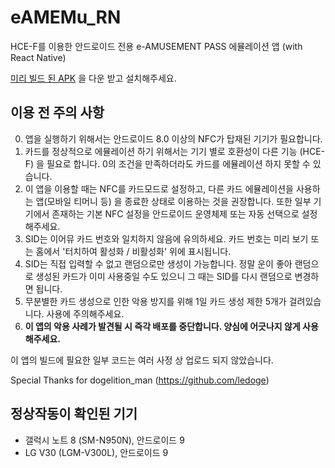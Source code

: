 # eAMEMu_RN
HCE-F를 이용한 안드로이드 전용 e-AMUSEMENT PASS 에뮬레이션 앱 (with React Native)

[미리 빌드 된 APK](app-release.apk) 을 다운 받고 설치해주세요.

## 이용 전 주의 사항

0. 앱을 실행하기 위해서는 안드로이드 8.0 이상의 NFC가 탑재된 기기가 필요합니다.
1. 카드를 정상적으로 에뮬레이션 하기 위해서는 기기 별로 호환성이 다른 기능 (HCE-F) 을 필요로 합니다. 0의 조건을 만족하더라도 카드를 에뮬레이션 하지 못할 수 있습니다.
2. 이 앱을 이용할 때는 NFC를 카드모드로 설정하고, 다른 카드 에뮬레이션을 사용하는 앱(모바일 티머니 등) 을 종료한 상태로 이용하는 것을 권장합니다. 또한 일부 기기에서 존재하는 기본 NFC 설정을 안드로이드 운영체제 또는 자동 선택으로 설정해주세요.
3. SID는 이어뮤 카드 번호와 일치하지 않음에 유의하세요. 카드 번호는 미리 보기 또는 홈에서 '터치하여 활성화 / 비활성화' 위에 표시됩니다.
4. SID는 직접 입력할 수 없고 랜덤으로만 생성이 가능합니다. 정말 운이 좋아 랜덤으로 생성된 카드가 이미 사용중일 수도 있으니 그 때는 SID를 다시 랜덤으로 변경하면 됩니다.
5. 무분별한 카드 생성으로 인한 악용 방지를 위해 1일 카드 생성 제한 5개가 걸려있습니다. 사용에 주의해주세요.
6. **이 앱의 악용 사례가 발견될 시 즉각 배포를 중단합니다. 양심에 어긋나지 않게 사용해주세요.**


이 앱의 빌드에 필요한 일부 코드는 여러 사정 상 업로드 되지 않았습니다.


Special Thanks for dogelition_man (https://github.com/ledoge)


## 정상작동이 확인된 기기
* 갤럭시 노트 8 (SM-N950N), 안드로이드 9
* LG V30 (LGM-V300L), 안드로이드 9
